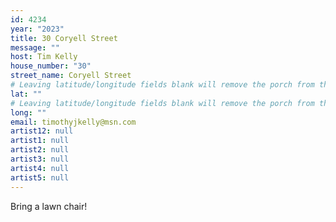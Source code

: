```yaml
---
id: 4234
year: "2023"
title: 30 Coryell Street
message: ""
host: Tim Kelly
house_number: "30"
street_name: Coryell Street
# Leaving latitude/longitude fields blank will remove the porch from the Porchfest map.
lat: ""
# Leaving latitude/longitude fields blank will remove the porch from the Porchfest map.
long: ""
email: timothyjkelly@msn.com
artist12: null
artist1: null
artist2: null
artist3: null
artist4: null
artist5: null
---
```

B﻿ring a lawn chair!
